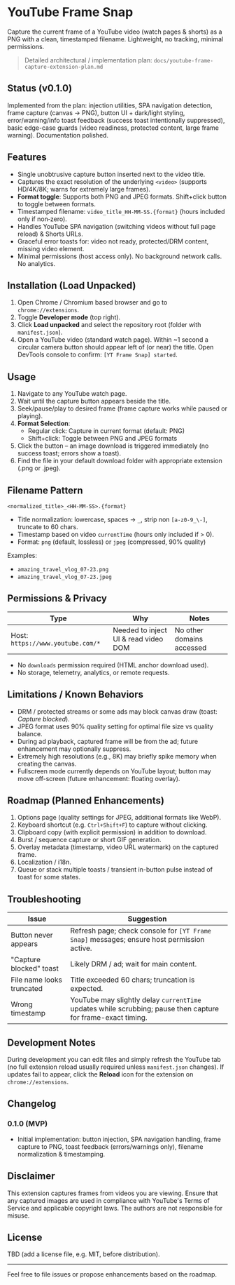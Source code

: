 # YouTube Frame Snap

Capture the current frame of a YouTube video (watch pages & shorts) as a PNG with a clean, timestamped filename. Lightweight, no tracking, minimal permissions.

> Detailed architectural / implementation plan: `docs/youtube-frame-capture-extension-plan.md`

## Status (v0.1.0)
Implemented from the plan: injection utilities, SPA navigation detection, frame capture (canvas → PNG), button UI + dark/light styling, error/warning/info toast feedback (success toast intentionally suppressed), basic edge-case guards (video readiness, protected content, large frame warning). Documentation polished.

## Features
- Single unobtrusive capture button inserted next to the video title.
- Captures the exact resolution of the underlying `<video>` (supports HD/4K/8K; warns for extremely large frames).
- **Format toggle**: Supports both PNG and JPEG formats. Shift+click button to toggle between formats.
- Timestamped filename: `video_title_HH-MM-SS.{format}` (hours included only if non‑zero).
- Handles YouTube SPA navigation (switching videos without full page reload) & Shorts URLs.
- Graceful error toasts for: video not ready, protected/DRM content, missing video element.
- Minimal permissions (host access only). No background network calls. No analytics.

## Installation (Load Unpacked)
1. Open Chrome / Chromium based browser and go to `chrome://extensions`.
2. Toggle **Developer mode** (top right).
3. Click **Load unpacked** and select the repository root (folder with `manifest.json`).
4. Open a YouTube video (standard watch page). Within ~1 second a circular camera button should appear left of (or near) the title. Open DevTools console to confirm: `[YT Frame Snap] started`.

## Usage
1. Navigate to any YouTube watch page.
2. Wait until the capture button appears beside the title.
3. Seek/pause/play to desired frame (frame capture works while paused or playing).
4. **Format Selection**: 
   - Regular click: Capture in current format (default: PNG)
   - Shift+click: Toggle between PNG and JPEG formats
5. Click the button – an image download is triggered immediately (no success toast; errors show a toast).
6. Find the file in your default download folder with appropriate extension (.png or .jpeg).

## Filename Pattern
`<normalized_title>_<HH-MM-SS>.{format}`
- Title normalization: lowercase, spaces → `_`, strip non `[a-z0-9_\-]`, truncate to 60 chars.
- Timestamp based on video `currentTime` (hours only included if > 0).
- Format: `png` (default, lossless) or `jpeg` (compressed, 90% quality)

Examples: 
- `amazing_travel_vlog_07-23.png`
- `amazing_travel_vlog_07-23.jpeg`

## Permissions & Privacy
| Type | Why | Notes |
|------|-----|-------|
| Host: `https://www.youtube.com/*` | Needed to inject UI & read video DOM | No other domains accessed |

- No `downloads` permission required (HTML anchor download used).
- No storage, telemetry, analytics, or remote requests.

## Limitations / Known Behaviors
- DRM / protected streams or some ads may block canvas draw (toast: *Capture blocked*).
- JPEG format uses 90% quality setting for optimal file size vs quality balance.
- During ad playback, captured frame will be from the ad; future enhancement may optionally suppress.
- Extremely high resolutions (e.g., 8K) may briefly spike memory when creating the canvas.
- Fullscreen mode currently depends on YouTube layout; button may move off-screen (future enhancement: floating overlay).


## Roadmap (Planned Enhancements)
1. Options page (quality settings for JPEG, additional formats like WebP).
2. Keyboard shortcut (e.g. `Ctrl+Shift+F`) to capture without clicking.
3. Clipboard copy (with explicit permission) in addition to download.
4. Burst / sequence capture or short GIF generation.
5. Overlay metadata (timestamp, video URL watermark) on the captured frame.
6. Localization / i18n.
7. Queue or stack multiple toasts / transient in-button pulse instead of toast for some states.

## Troubleshooting
| Issue | Suggestion |
|-------|------------|
| Button never appears | Refresh page; check console for `[YT Frame Snap]` messages; ensure host permission active. |
| "Capture blocked" toast | Likely DRM / ad; wait for main content. |
| File name looks truncated | Title exceeded 60 chars; truncation is expected. |
| Wrong timestamp | YouTube may slightly delay `currentTime` updates while scrubbing; pause then capture for frame-exact timing. |

## Development Notes
During development you can edit files and simply refresh the YouTube tab (no full extension reload usually required unless `manifest.json` changes). If updates fail to appear, click the **Reload** icon for the extension on `chrome://extensions`.

## Changelog
### 0.1.0 (MVP)
- Initial implementation: button injection, SPA navigation handling, frame capture to PNG, toast feedback (errors/warnings only), filename normalization & timestamping.

## Disclaimer
This extension captures frames from videos you are viewing. Ensure that any captured images are used in compliance with YouTube's Terms of Service and applicable copyright laws. The authors are not responsible for misuse.

## License
TBD (add a license file, e.g. MIT, before distribution).

---
Feel free to file issues or propose enhancements based on the roadmap.
